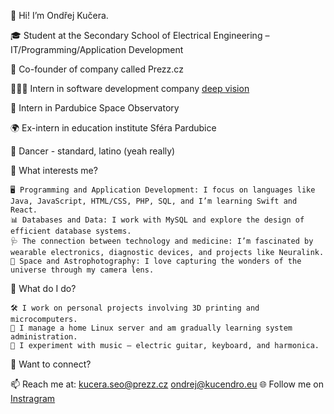 👋 Hi! I’m Ondřej Kučera.

🎓 Student at the Secondary School of Electrical Engineering – IT/Programming/Application Development

💼 Co-founder of company called Prezz.cz

👨🏻‍💻 Intern in software development company [deep vision](https://www.deepvision.cz)

🔭 Intern in Pardubice Space Observatory

🌍 Ex-intern in education institute Sféra Pardubice

🕺 Dancer - standard, latino (yeah really)


🌱 What interests me?

	🖥️ Programming and Application Development: I focus on languages like Java, JavaScript, HTML/CSS, PHP, SQL, and I’m learning Swift and React.
	📊 Databases and Data: I work with MySQL and explore the design of efficient database systems.
	🩺 The connection between technology and medicine: I’m fascinated by wearable electronics, diagnostic devices, and projects like Neuralink.
	🌌 Space and Astrophotography: I love capturing the wonders of the universe through my camera lens.

📌 What do I do?

	🛠️ I work on personal projects involving 3D printing and microcomputers.
	🔧 I manage a home Linux server and am gradually learning system administration.
	🎵 I experiment with music – electric guitar, keyboard, and harmonica.
 
 💬 Want to connect?
 
 📫 Reach me at: kucera.seo@prezz.cz ondrej@kucendro.eu
 🌐 Follow me on [Instragram](https://www.instagram.com/kucendr.o/)


